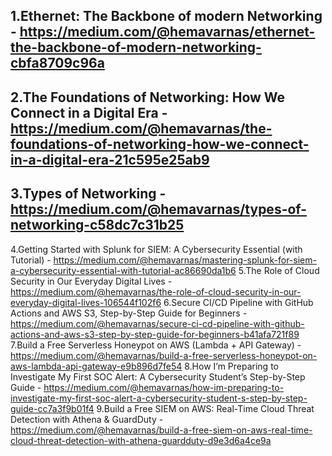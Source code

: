 1.Ethernet: The Backbone of modern Networking - https://medium.com/@hemavarnas/ethernet-the-backbone-of-modern-networking-cbfa8709c96a
---
2.The Foundations of Networking: How We Connect in a Digital Era - https://medium.com/@hemavarnas/the-foundations-of-networking-how-we-connect-in-a-digital-era-21c595e25ab9
---
3.Types of Networking - https://medium.com/@hemavarnas/types-of-networking-c58dc7c31b25
---
4.Getting Started with Splunk for SIEM: A Cybersecurity Essential (with Tutorial) - https://medium.com/@hemavarnas/mastering-splunk-for-siem-a-cybersecurity-essential-with-tutorial-ac86690da1b6
5.The Role of Cloud Security in Our Everyday Digital Lives - https://medium.com/@hemavarnas/the-role-of-cloud-security-in-our-everyday-digital-lives-106544f102f6
6.Secure CI/CD Pipeline with GitHub Actions and AWS S3, Step-by-Step Guide for Beginners - https://medium.com/@hemavarnas/secure-ci-cd-pipeline-with-github-actions-and-aws-s3-step-by-step-guide-for-beginners-b41afa721f89
7.Build a Free Serverless Honeypot on AWS (Lambda + API Gateway) - https://medium.com/@hemavarnas/build-a-free-serverless-honeypot-on-aws-lambda-api-gateway-e9b896d7fe54
8.How I’m Preparing to Investigate My First SOC Alert: A Cybersecurity Student’s Step-by-Step Guide - https://medium.com/@hemavarnas/how-im-preparing-to-investigate-my-first-soc-alert-a-cybersecurity-student-s-step-by-step-guide-cc7a3f9b01f4
9.Build a Free SIEM on AWS: Real-Time Cloud Threat Detection with Athena & GuardDuty - https://medium.com/@hemavarnas/build-a-free-siem-on-aws-real-time-cloud-threat-detection-with-athena-guardduty-d9e3d6a4ce9a
